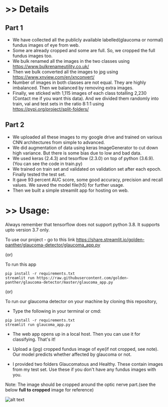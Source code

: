 
# >> Details
## Part 1
* We have collected all the publicly available labelled(glaucoma or normal) fundus images of eye from web.
* Some are already cropped and some are full. So, we cropped the full fundus images too. 
* We bulk renamed all the images in the two classes using https://www.bulkrenameutility.co.uk/
* Then we bulk converted all the images to jpg using https://www.xnview.com/en/xnconvert/
* Number of images in both classes are not equal. They are highly imbalanced. Then we balanced by removing extra images.
* Finally, we sticked with 1,115 images of each class totalling 2,230 (Contact me if you want this data). And we divided them randomly into train, val and test sets in the ratio 8:1:1 using https://pypi.org/project/split-folders/
## Part 2
* We uploaded all these images to my google drive and trained on various CNN architectures from simple to advanced.
* We did augmentation of data using keras ImageGenerator to cut down high variance. But there is some bias due to low and bad data.
* We used keras (2.4.3) and tesorflow (2.3.0) on top of python (3.6.9). (You can see the code in train.py)
* We trained on train set and validated on validation set after each epoch. Finally tested the test set.
* It gave 93 percent AUC score, some good accuracy, precision and recall values. We saved the model file(h5) for further usage.
* Then we built a simple streamlit app for hosting on web.


# >> Usage: 

Always remember that tensorflow does not support python 3.8. It supports upto version 3.7 only.

To use our project - go to this link https://share.streamlit.io/golden-panther/glaucoma-detector/glaucoma_app.py

(or)

To run this app

```
pip install -r requirements.txt
streamlit run https://raw.githubusercontent.com/golden-panther/glaucoma-detector/master/glaucoma_app.py
```

(or)

To run our glaucoma detector on your machine by cloning this repository,
* Type the following in your terminal or cmd:
```
pip install -r requirements.txt
streamlit run glaucoma_app.py
```
* The web app opens up in a local host. Then you can use it for classifying. That's it!

* Upload a (jpg) cropped fundus image of eye(if not cropped, see note). Our model predicts whether affected by glaucoma or not.
* I provided two folders Glaucomatous and Healthy. These contain images from my test set. Use these if you don't have any fundus images with you.

Note: The image should be cropped around the optic nerve part.(see the below **full to cropped** image for reference)

![alt text](https://github.com/golden-panther/glaucoma-detector/blob/master/full%20to%20cropped.jpg)
